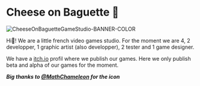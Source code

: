 # Cheese on Baguette 🥖
![CheeseOnBaguetteGameStudio-BANNER-COLOR](https://github.com/CheeseOnBaguetteGameStudio/.github/assets/68553121/e885804a-aacb-47ed-a037-98a6e07b934d)

Hi👋! We are a little french video games studio. For the moment we are 4, 2 developper, 1 graphic artist (also developper), 2 tester and 1 game designer.

We have a [itch.io](https://cheese-on-baguette-studio.itch.io/) profil where we publish our games.
Here we only publish beta and alpha of our games for the moment.

**_Big thanks to [@MathChameleon](https://github.com/MathChameleon) for the icon_**
